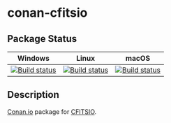 # conan-cfitsio

## Package Status

| Windows | Linux | macOS |
|:-------:|:-----:|:-----:|
|[![Build status](https://ci.appveyor.com/api/projects/status/g1g5h53uswrk8d5l/branch/testing%2F3.470?svg=true)](https://ci.appveyor.com/project/SpaceIm/conan-cfitsio)|[![Build status](https://github.com/SpaceIm/conan-cfitsio/workflows/.github/workflows/linux.yml/badge.svg?branch=testing%2F3.470)](https://github.com/SpaceIm/conan-cfitsio/actions/workflows/linux.yml?query=branch%3Atesting%2F3.470)|[![Build status](https://github.com/SpaceIm/conan-cfitsio/workflows/.github/workflows/macos.yml/badge.svg?branch=testing%2F3.470)](https://github.com/SpaceIm/conan-cfitsio/actions/workflows/macos.yml?query=branch%3Atesting%2F3.470)|

## Description

[Conan.io](https://conan.io) package for [CFITSIO](https://heasarc.gsfc.nasa.gov/fitsio/).
